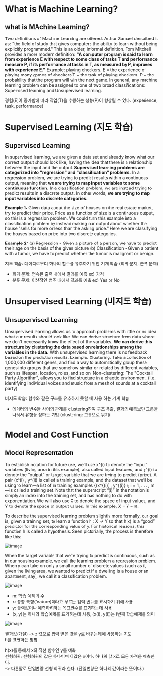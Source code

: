 # What is Machine Learning?

## what is MAchine Learning?

Two definitions of Machine Learning are offered. Arthur Samuel described it as: "the field of study that gives computers the ability to learn without being explicitly programmed." This is an older, informal definition.
Tom Mitchell provides a more modern definition: **"A computer program is said to learn from experience E with respect to some class of tasks T and performance measure P, if its performance at tasks in T, as measured by P, improves with experience E."**
Example: playing checkers.
E = the experience of playing many games of checkers
T = the task of playing checkers.
P = the probability that the program will win the next game.
In general, any machine learning problem can be assigned to one of two broad classifications:
Supervised learning and Unsupervised learning.

경험(E)이 증가함에 따라 작업(T)을 수행하는 성능(P)이 향상될 수 있다.
(experience, task, performance)

# Supervised Learning (지도 학습)

## Supervised Learning

In supervised learning, we are given a data set and already know what our correct output should look like, having the idea that there is a relationship between the input and the output.
**Supervised learning problems are categorized into "regression" and "classification" problems.** In a regression problem, we are trying to predict results within a continuous output, meaning that **we are trying to map input variables to some continuous function.** In a classification problem, we are instead trying to predict results in a discrete output. In other words, **we are trying to map input variables into discrete categories.**

**Example 1:**
Given data about the size of houses on the real estate market, try to predict their price. Price as a function of size is a continuous output, so this is a regression problem.
We could turn this example into a classification problem by instead making our output about whether the house "sells for more or less than the asking price." Here we are classifying the houses based on price into two discrete categories.

**Example 2:**
(a) Regression - Given a picture of a person, we have to predict their age on the basis of the given picture
(b) Classification - Given a patient with a tumor, we have to predict whether the tumor is malignant or benign. 

지도 학습: 데이터로부터 하나의 함수를 유추하기 위한 기계 학습 (회귀 문제, 분류 문제)
- 회귀 문제: 연속된 출력 내에서 결과를 예측 ex) 가격
- 분류 문제: 이산적인 범주 내에서 결과를 예측 ex) Yes or No
  
# Unsupervised Learning (비지도 학습)

## Unsupervised Learning

Unsupervised learning allows us to approach problems with little or no idea what our results should look like. We can derive structure from data where we don't necessarily know the effect of the variables.
**We can derive this structure by clustering the data based on relationships among the variables in the data.**
With unsupervised learning there is no feedback based on the prediction results.
Example:
Clustering: Take a collection of 1,000,000 different genes, and find a way to automatically group these genes into groups that are somehow similar or related by different variables, such as lifespan, location, roles, and so on.
Non-clustering: The "Cocktail Party Algorithm", allows you to find structure in a chaotic environment. (i.e. identifying individual voices and music from a mesh of sounds at a cocktail party).

비지도 학습: 함수와 같은 구조를 유추하지 못할 때 사용 하는 기계 학습
- 데이터의 변수들 사이의 관계를 clustering하여 구조 추출, 결과의 예측보단 그룹을 나눠서 유형을 정하는 기법 (clustering: 그룹으로 묶기)

# Model and Cost Function

## Model Representation

To establish notation for future use, we’ll use x^(i) to denote the “input” variables (living area in this example), also called input features, and y^(i) to denote the “output” or target variable that we are trying to predict (price). 
A pair (x^(i) , y^(i)) is called a training example, and the dataset that we’ll be using to learn—a list of m training examples {(x^{(i)} , y^{(i)} ); i = 1, . . . , m—is called a training set. Note that the superscript “(i)” in the notation is simply an index into the training set, and has nothing to do with exponentiation. We will also use X to denote the space of input values, and Y to denote the space of output values. In this example, X = Y = ℝ.

To describe the supervised learning problem slightly more formally, our goal is, given a training set, to learn a function h : X → Y so that h(x) is a “good” predictor for the corresponding value of y. For historical reasons, this function h is called a hypothesis. Seen pictorially, the process is therefore like this:

![image](https://user-images.githubusercontent.com/79196616/110484329-e6c34380-812d-11eb-9cf9-8bbf2bce50ba.png)

When the target variable that we’re trying to predict is continuous, such as in our housing example, we call the learning problem a regression problem. When y can take on only a small number of discrete values (such as if, given the living area, we wanted to predict if a dwelling is a house or an apartment, say), we call it a classification problem.


![image](https://user-images.githubusercontent.com/79196616/111905884-4c4df300-8a91-11eb-82c1-ab481f325cd5.png)

- m: 학습 예제의 수
- x: 종종 특징(feature)이라고 부르는 입력 변수를 표시하기 위해 사용
- y: 출력값이나 예측하려하는 목표변수를 표기하는데 사용
- (x, y)는 하나의 학습예제를 표기하는데 사용, (x(i), y(i))는 i번째 학습예제를 의미  

![image](https://user-images.githubusercontent.com/79196616/111906130-705e0400-8a92-11eb-8c60-62ff515b3f88.png)

결과값(가설) -> x 값으로 입력 받은 것을 y로 바꾸는데에 사용하는 지도   
h를 표현하는 방법

h(x)를 통해서 x의 직선 함수인 y를 예측   
선형회귀:  선형회귀의 값은 하나이며 이값은 x이다. 하나의 값 x로 모든 가격을 예측한다.   
  -> 다른말로 단일변량 선형 회귀라 한다. (단일변량은 하나의 값이라는 뜻이다.)
